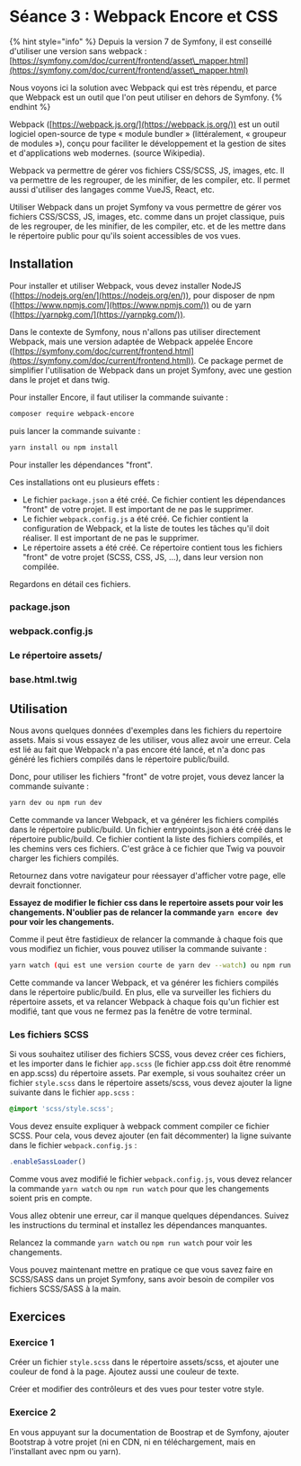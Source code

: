 # Séance 3 : Webpack Encore et CSS



{% hint style="info" %}
Depuis la version 7 de Symfony, il est conseillé d'utiliser une version sans webpack : [https://symfony.com/doc/current/frontend/asset\_mapper.html](https://symfony.com/doc/current/frontend/asset\_mapper.html)

Nous voyons ici la solution avec Webpack qui est très répendu, et parce que Webpack est un outil que l'on peut utiliser en dehors de Symfony.
{% endhint %}

Webpack ([https://webpack.js.org/](https://webpack.js.org/)) est un outil logiciel open-source de type « module bundler » (littéralement, « groupeur de modules »), conçu pour faciliter le développement et la gestion de sites et d'applications web modernes. (source Wikipedia).

Webpack va permettre de gérer vos fichiers CSS/SCSS, JS, images, etc. Il va permettre de les regrouper, de les minifier, de les compiler, etc. Il permet aussi d'utiliser des langages comme VueJS, React, etc.

Utiliser Webpack dans un projet Symfony va vous permettre de gérer vos fichiers CSS/SCSS, JS, images, etc. comme dans un projet classique, puis de les regrouper, de les minifier, de les compiler, etc. et de les mettre dans le répertoire public pour qu'ils soient accessibles de vos vues.

## Installation

Pour installer et utiliser Webpack, vous devez installer NodeJS ([https://nodejs.org/en/](https://nodejs.org/en/)), pour disposer de npm ([https://www.npmjs.com/](https://www.npmjs.com/)) ou de yarn ([https://yarnpkg.com/](https://yarnpkg.com/)).

Dans le contexte de Symfony, nous n'allons pas utiliser directement Webpack, mais une version adaptée de Webpack appelée Encore ([https://symfony.com/doc/current/frontend.html](https://symfony.com/doc/current/frontend.html)). Ce package permet de simplifier l'utilisation de Webpack dans un projet Symfony, avec une gestion dans le projet et dans twig.

Pour installer Encore, il faut utiliser la commande suivante :

```bash
composer require webpack-encore
```

puis lancer la commande suivante :

```bash
yarn install ou npm install
```

Pour installer les dépendances "front".

Ces installations ont eu plusieurs effets :

* Le fichier `package.json` a été créé. Ce fichier contient les dépendances "front" de votre projet. Il est important de ne pas le supprimer.
* Le fichier `webpack.config.js` a été créé. Ce fichier contient la configuration de Webpack, et la liste de toutes les tâches qu'il doit réaliser. Il est important de ne pas le supprimer.
* Le répertoire assets a été créé. Ce répertoire contient tous les fichiers "front" de votre projet (SCSS, CSS, JS, ...), dans leur version non compilée.

Regardons en détail ces fichiers.

### package.json

### webpack.config.js

### Le répertoire assets/

### base.html.twig

## Utilisation

Nous avons quelques données d'exemples dans les fichiers du repertoire assets. Mais si vous essayez de les utiliser, vous allez avoir une erreur. Cela est lié au fait que Webpack n'a pas encore été lancé, et n'a donc pas généré les fichiers compilés dans le répertoire public/build.

Donc, pour utiliser les fichiers "front" de votre projet, vous devez lancer la commande suivante :

```bash
yarn dev ou npm run dev
```

Cette commande va lancer Webpack, et va générer les fichiers compilés dans le répertoire public/build. Un fichier entrypoints.json a été créé dans le répertoire public/build. Ce fichier contient la liste des fichiers compilés, et les chemins vers ces fichiers. C'est grâce à ce fichier que Twig va pouvoir charger les fichiers compilés.

Retournez dans votre navigateur pour réessayer d'afficher votre page, elle devrait fonctionner.

**Essayez de modifier le fichier css dans le repertoire assets pour voir les changements. N'oublier pas de relancer la commande `yarn encore dev` pour voir les changements.**

Comme il peut être fastidieux de relancer la commande à chaque fois que vous modifiez un fichier, vous pouvez utiliser la commande suivante :

```bash
yarn watch (qui est une version courte de yarn dev --watch) ou npm run watch
```

Cette commande va lancer Webpack, et va générer les fichiers compilés dans le répertoire public/build. En plus, elle va surveiller les fichiers du répertoire assets, et va relancer Webpack à chaque fois qu'un fichier est modifié, tant que vous ne fermez pas la fenêtre de votre terminal.

### Les fichiers SCSS

Si vous souhaitez utiliser des fichiers SCSS, vous devez créer ces fichiers, et les importer dans le fichier `app.scss` (le fichier app.css doit être renommé en app.scss) du répertoire assets. Par exemple, si vous souhaitez créer un fichier `style.scss` dans le répertoire assets/scss, vous devez ajouter la ligne suivante dans le fichier `app.scss` :

```scss
@import 'scss/style.scss';
```

Vous devez ensuite expliquer à webpack comment compiler ce fichier SCSS. Pour cela, vous devez ajouter (en fait décommenter) la ligne suivante dans le fichier `webpack.config.js` :

```js
.enableSassLoader()
```

Comme vous avez modifié le fichier `webpack.config.js`, vous devez relancer la commande `yarn watch` ou `npm run watch` pour que les changements soient pris en compte.

Vous allez obtenir une erreur, car il manque quelques dépendances. Suivez les instructions du terminal et installez les dépendances manquantes.

Relancez la commande `yarn watch` ou `npm run watch` pour voir les changements.

Vous pouvez maintenant mettre en pratique ce que vous savez faire en SCSS/SASS dans un projet Symfony, sans avoir besoin de compiler vos fichiers SCSS/SASS à la main.

## Exercices

### Exercice 1

Créer un fichier `style.scss` dans le répertoire assets/scss, et ajouter une couleur de fond à la page. Ajoutez aussi une couleur de texte.

Créer et modifier des contrôleurs et des vues pour tester votre style.

### Exercice 2

En vous appuyant sur la documentation de Boostrap et de Symfony, ajouter Bootstrap à votre projet (ni en CDN, ni en téléchargement, mais en l'installant avec npm ou yarn).
